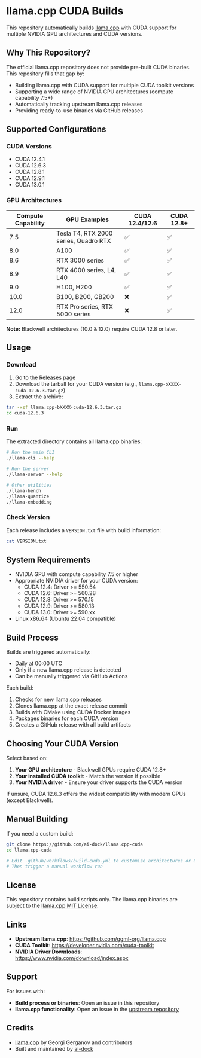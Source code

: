 # llama.cpp CUDA Builds

This repository automatically builds [llama.cpp](https://github.com/ggml-org/llama.cpp) with CUDA support for multiple NVIDIA GPU architectures and CUDA versions.

## Why This Repository?

The official llama.cpp repository does not provide pre-built CUDA binaries. This repository fills that gap by:

- Building llama.cpp with CUDA support for multiple CUDA toolkit versions
- Supporting a wide range of NVIDIA GPU architectures (compute capability 7.5+)
- Automatically tracking upstream llama.cpp releases
- Providing ready-to-use binaries via GitHub releases

## Supported Configurations

### CUDA Versions
- CUDA 12.4.1
- CUDA 12.6.3
- CUDA 12.8.1
- CUDA 12.9.1
- CUDA 13.0.1

### GPU Architectures

| Compute Capability | GPU Examples | CUDA 12.4/12.6 | CUDA 12.8+ |
|-------------------|--------------|----------------|------------|
| 7.5 | Tesla T4, RTX 2000 series, Quadro RTX | ✅ | ✅ |
| 8.0 | A100 | ✅ | ✅ |
| 8.6 | RTX 3000 series | ✅ | ✅ |
| 8.9 | RTX 4000 series, L4, L40 | ✅ | ✅ |
| 9.0 | H100, H200 | ✅ | ✅ |
| 10.0 | B100, B200, GB200 | ❌ | ✅ |
| 12.0 | RTX Pro series, RTX 5000 series | ❌ | ✅ |

**Note:** Blackwell architectures (10.0 & 12.0) require CUDA 12.8 or later.

## Usage

### Download

1. Go to the [Releases](../../releases) page
2. Download the tarball for your CUDA version (e.g., `llama.cpp-bXXXX-cuda-12.6.3.tar.gz`)
3. Extract the archive:

```bash
tar -xzf llama.cpp-bXXXX-cuda-12.6.3.tar.gz
cd cuda-12.6.3
```

### Run

The extracted directory contains all llama.cpp binaries:

```bash
# Run the main CLI
./llama-cli --help

# Run the server
./llama-server --help

# Other utilities
./llama-bench
./llama-quantize
./llama-embedding
```

### Check Version

Each release includes a `VERSION.txt` file with build information:

```bash
cat VERSION.txt
```

## System Requirements

- NVIDIA GPU with compute capability 7.5 or higher
- Appropriate NVIDIA driver for your CUDA version:
  - CUDA 12.4: Driver >= 550.54
  - CUDA 12.6: Driver >= 560.28
  - CUDA 12.8: Driver >= 570.15
  - CUDA 12.9: Driver >= 580.13
  - CUDA 13.0: Driver >= 590.xx
- Linux x86_64 (Ubuntu 22.04 compatible)

## Build Process

Builds are triggered automatically:
- Daily at 00:00 UTC
- Only if a new llama.cpp release is detected
- Can be manually triggered via GitHub Actions

Each build:
1. Checks for new llama.cpp releases
2. Clones llama.cpp at the exact release commit
3. Builds with CMake using CUDA Docker images
4. Packages binaries for each CUDA version
5. Creates a GitHub release with all build artifacts

## Choosing Your CUDA Version

Select based on:
1. **Your GPU architecture** - Blackwell GPUs require CUDA 12.8+
2. **Your installed CUDA toolkit** - Match the version if possible
3. **Your NVIDIA driver** - Ensure your driver supports the CUDA version

If unsure, CUDA 12.6.3 offers the widest compatibility with modern GPUs (except Blackwell).

## Manual Building

If you need a custom build:

```bash
git clone https://github.com/ai-dock/llama.cpp-cuda
cd llama.cpp-cuda

# Edit .github/workflows/build-cuda.yml to customize architectures or CUDA versions
# Then trigger a manual workflow run
```

## License

This repository contains build scripts only. The llama.cpp binaries are subject to the [llama.cpp MIT License](https://github.com/ggml-org/llama.cpp/blob/master/LICENSE).

## Links

- **Upstream llama.cpp**: https://github.com/ggml-org/llama.cpp
- **CUDA Toolkit**: https://developer.nvidia.com/cuda-toolkit
- **NVIDIA Driver Downloads**: https://www.nvidia.com/download/index.aspx

## Support

For issues with:
- **Build process or binaries**: Open an issue in this repository
- **llama.cpp functionality**: Open an issue in the [upstream repository](https://github.com/ggml-org/llama.cpp/issues)

## Credits

- [llama.cpp](https://github.com/ggml-org/llama.cpp) by Georgi Gerganov and contributors
- Built and maintained by [ai-dock](https://github.com/ai-dock)
